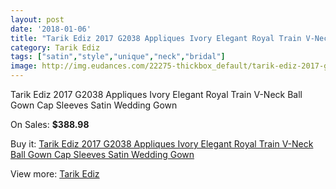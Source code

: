 ```yaml
---
layout: post
date: '2018-01-06'
title: "Tarik Ediz 2017 G2038 Appliques Ivory Elegant Royal Train V-Neck Ball Gown Cap Sleeves Satin Wedding Gown"
category: Tarik Ediz
tags: ["satin","style","unique","neck","bridal"]
image: http://img.eudances.com/22275-thickbox_default/tarik-ediz-2017-g2038-appliques-ivory-elegant-royal-train-v-neck-ball-gown-cap-sleeves-satin-wedding-gown.jpg
---
```

Tarik Ediz 2017 G2038 Appliques Ivory Elegant Royal Train V-Neck Ball Gown Cap Sleeves Satin Wedding Gown

On Sales: **$388.98**
<a href="https://www.eudances.com/en/tarik-ediz/7121-tarik-ediz-2017-g2038-appliques-ivory-elegant-royal-train-v-neck-ball-gown-cap-sleeves-satin-wedding-gown.html"><amp-img layout="responsive" width="600" height="600" src="//img.eudances.com/22275-thickbox_default/tarik-ediz-2017-g2038-appliques-ivory-elegant-royal-train-v-neck-ball-gown-cap-sleeves-satin-wedding-gown.jpg" alt="Tarik Ediz 2017 G2038 Appliques Ivory Elegant Royal Train V-Neck Ball Gown Cap Sleeves Satin Wedding Gown 0" /></a>
<a href="https://www.eudances.com/en/tarik-ediz/7121-tarik-ediz-2017-g2038-appliques-ivory-elegant-royal-train-v-neck-ball-gown-cap-sleeves-satin-wedding-gown.html"><amp-img layout="responsive" width="600" height="600" src="//img.eudances.com/22278-thickbox_default/tarik-ediz-2017-g2038-appliques-ivory-elegant-royal-train-v-neck-ball-gown-cap-sleeves-satin-wedding-gown.jpg" alt="Tarik Ediz 2017 G2038 Appliques Ivory Elegant Royal Train V-Neck Ball Gown Cap Sleeves Satin Wedding Gown 1" /></a>
<a href="https://www.eudances.com/en/tarik-ediz/7121-tarik-ediz-2017-g2038-appliques-ivory-elegant-royal-train-v-neck-ball-gown-cap-sleeves-satin-wedding-gown.html"><amp-img layout="responsive" width="600" height="600" src="//img.eudances.com/22277-thickbox_default/tarik-ediz-2017-g2038-appliques-ivory-elegant-royal-train-v-neck-ball-gown-cap-sleeves-satin-wedding-gown.jpg" alt="Tarik Ediz 2017 G2038 Appliques Ivory Elegant Royal Train V-Neck Ball Gown Cap Sleeves Satin Wedding Gown 2" /></a>
<a href="https://www.eudances.com/en/tarik-ediz/7121-tarik-ediz-2017-g2038-appliques-ivory-elegant-royal-train-v-neck-ball-gown-cap-sleeves-satin-wedding-gown.html"><amp-img layout="responsive" width="600" height="600" src="//img.eudances.com/22276-thickbox_default/tarik-ediz-2017-g2038-appliques-ivory-elegant-royal-train-v-neck-ball-gown-cap-sleeves-satin-wedding-gown.jpg" alt="Tarik Ediz 2017 G2038 Appliques Ivory Elegant Royal Train V-Neck Ball Gown Cap Sleeves Satin Wedding Gown 3" /></a>

Buy it: [Tarik Ediz 2017 G2038 Appliques Ivory Elegant Royal Train V-Neck Ball Gown Cap Sleeves Satin Wedding Gown](https://www.eudances.com/en/tarik-ediz/7121-tarik-ediz-2017-g2038-appliques-ivory-elegant-royal-train-v-neck-ball-gown-cap-sleeves-satin-wedding-gown.html "Tarik Ediz 2017 G2038 Appliques Ivory Elegant Royal Train V-Neck Ball Gown Cap Sleeves Satin Wedding Gown")

View more: [Tarik Ediz](https://www.eudances.com/en/109-tarik-ediz "Tarik Ediz")